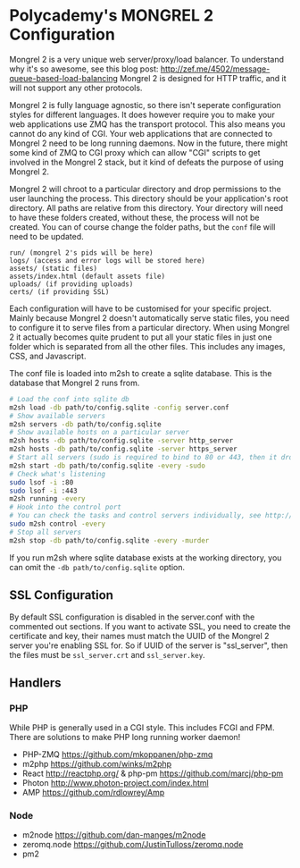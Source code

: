 Polycademy's MONGREL 2 Configuration
====================================

Mongrel 2 is a very unique web server/proxy/load balancer. To understand why it's so awesome, see this blog post: http://zef.me/4502/message-queue-based-load-balancing Mongrel 2 is designed for HTTP traffic, and it will not support any other protocols.

Mongrel 2 is fully language agnostic, so there isn't seperate configuration styles for different languages. It does however require you to make your web applications use ZMQ has the transport protocol. This also means you cannot do any kind of CGI. Your web applications that are connected to Mongrel 2 need to be long running daemons. Now in the future, there might some kind of ZMQ to CGI proxy which can allow "CGI" scripts to get involved in the Mongrel 2 stack, but it kind of defeats the purpose of using Mongrel 2.

Mongrel 2 will chroot to a particular directory and drop permissions to the user launching the process. This directory should be your application's root directory. All paths are relative from this directory. Your directory will need to have these folders created, without these, the process will not be created. You can of course change the folder paths, but the `conf` file will need to be updated.

```
run/ (mongrel 2's pids will be here)
logs/ (access and error logs will be stored here)
assets/ (static files)
assets/index.html (default assets file)
uploads/ (if providing uploads)
certs/ (if providing SSL)
```

Each configuration will have to be customised for your specific project. Mainly because Mongrel 2 doesn't automatically serve static files, you need to configure it to serve files from a particular directory. When using Mongrel 2 it actually becomes quite prudent to put all your static files in just one folder which is separated from all the other files. This includes any images, CSS, and Javascript.

The conf file is loaded into m2sh to create a sqlite database. This is the database that Mongrel 2 runs from.

```sh
# Load the conf into sqlite db
m2sh load -db path/to/config.sqlite -config server.conf
# Show available servers
m2sh servers -db path/to/config.sqlite
# Show available hosts on a particular server
m2sh hosts -db path/to/config.sqlite -server http_server
m2sh hosts -db path/to/config.sqlite -server https_server
# Start all servers (sudo is required to bind to 80 or 443, then it drops permissions)
m2sh start -db path/to/config.sqlite -every -sudo
# Check what's listening
sudo lsof -i :80
sudo lsof -i :443
m2sh running -every
# Hook into the control port
# You can check the tasks and control servers individually, see http://mongrel2.org/manual/book-finalch4.html#x6-390003.8
sudo m2sh control -every
# Stop all servers
m2sh stop -db path/to/config.sqlite -every -murder
```

If you run m2sh where sqlite database exists at the working directory, you can omit the `-db path/to/config.sqlite` option.

SSL Configuration
-----------------

By default SSL configuration is disabled in the server.conf with the commented out sections. If you want to activate SSL, you need to create the certificate and key, their names must match the UUID of the Mongrel 2 server you're enabling SSL for. So if UUID of the server is "ssl_server", then the files must be `ssl_server.crt` and `ssl_server.key`.

Handlers
--------

### PHP

While PHP is generally used in a CGI style. This includes FCGI and FPM. There are solutions to make PHP long running worker daemon!

* PHP-ZMQ https://github.com/mkoppanen/php-zmq
* m2php https://github.com/winks/m2php
* React http://reactphp.org/ & php-pm https://github.com/marcj/php-pm
* Photon http://www.photon-project.com/index.html
* AMP https://github.com/rdlowrey/Amp

### Node

* m2node https://github.com/dan-manges/m2node
* zeromq.node https://github.com/JustinTulloss/zeromq.node
* pm2